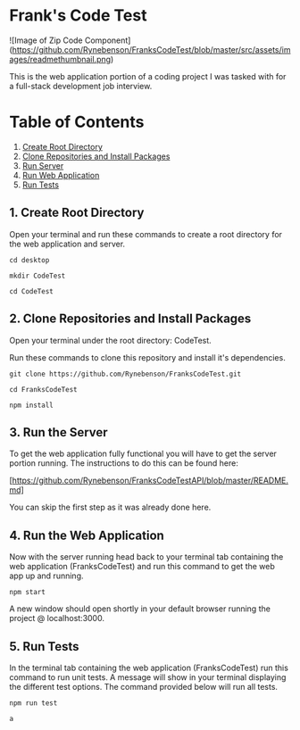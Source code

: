 # Frank's Code Test

![Image of Zip Code Component]
(https://github.com/Rynebenson/FranksCodeTest/blob/master/src/assets/images/readmethumbnail.png)

This is the web application portion of a coding project I was tasked with for a full-stack development job interview.

# Table of Contents
1. [Create Root Directory](#create-root-directory)
2. [Clone Repositories and Install Packages](#clone-repositories)
3. [Run Server](#run-server)
4. [Run Web Application](#run-web-application)
5. [Run Tests](#run-tests)

<a name="create-root-directory"></a>
## 1. Create Root Directory

Open your terminal and run these commands to create a root directory for the web application and server.

 `cd desktop`
 
 `mkdir CodeTest`
 
 `cd CodeTest`

<a name="clone-repositories"></a>
## 2. Clone Repositories and Install Packages

Open your terminal under the root directory: CodeTest.

Run these commands to clone this repository and install it's dependencies.

  `git clone https://github.com/Rynebenson/FranksCodeTest.git`
  
  `cd FranksCodeTest`
  
  `npm install`

<a name="run-server"></a>
## 3. Run the Server

To get the web application fully functional you will have to get the server portion running. The instructions to do this can be found here:

  [https://github.com/Rynebenson/FranksCodeTestAPI/blob/master/README.md]
  
You can skip the first step as it was already done here.

<a name="run-web-application"></a>
## 4. Run the Web Application

Now with the server running head back to your terminal tab containing the web application (FranksCodeTest) and run this command to get the web app up and running.

 `npm start`
 
A new window should open shortly in your default browser running the project @ localhost:3000. 

<a name="run-tests"></a>
## 5. Run Tests

In the terminal tab containing the web application (FranksCodeTest) run this command to run unit tests. A message will show in your terminal displaying the different test options. The command provided below will run all tests.

 `npm run test`
 
 `a`
